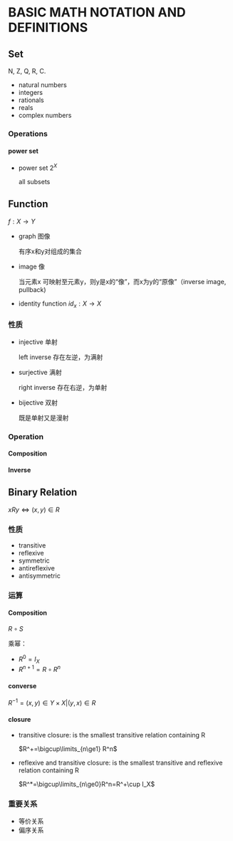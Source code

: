 # BASIC MATH NOTATION AND DEFINITIONS

## Set

N, Z, Q, R, C.

- natural numbers
- integers
- rationals
- reals
- complex numbers

### Operations

#### power set

- power set $2^X$

  all subsets

## Function

$f: X\rightarrow Y$

- graph 图像

  有序x和y对组成的集合

- image 像

  当元素x 可映射至元素y，则y是x的“像”，而x为y的“原像”（inverse image, pullback)

- identity function $id_x: X\rightarrow X$

### 性质

- injective 单射

  left inverse 存在左逆，为满射

- surjective 满射

  right inverse 存在右逆，为单射

- bijective 双射

  既是单射又是漫射

### Operation

#### Composition



#### Inverse



## Binary Relation

$xRy\Leftrightarrow (x,y)\in R$

### 性质

- transitive
- reflexive
- symmetric
- antireflexive
- antisymmetric

### 运算

#### Composition

$R\circ S$

乘幂：

- $R^0=I_X$
- $R^{n+1}=R\circ R^n$

#### converse

$R^{-1}={(x,y)\in Y\times X|(y,x)\in R}$

#### closure

- transitive closure: is the smallest transitive relation containing R

  $R^+=\bigcup\limits_{n\ge1} R^n$

- reflexive and transitive closure: is the smallest transitive and reflexive relation containing R

  $R^*=\bigcup\limits_{n\ge0}R^n=R^+\cup I_X$

### 重要关系

- 等价关系
- 偏序关系